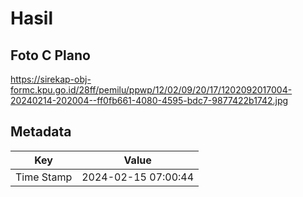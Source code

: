 # Hasil

## Foto C Plano

https://sirekap-obj-formc.kpu.go.id/28ff/pemilu/ppwp/12/02/09/20/17/1202092017004-20240214-202004--ff0fb661-4080-4595-bdc7-9877422b1742.jpg


## Metadata

| Key        | Value               |
| ---------- | ------------------- |
| Time Stamp | 2024-02-15 07:00:44 |



